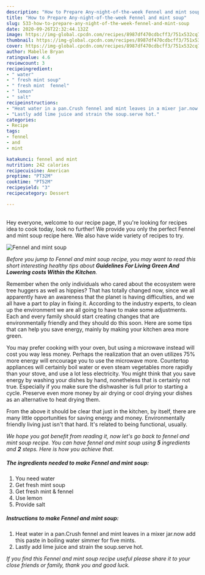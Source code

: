 ```yaml
---
description: "How to Prepare Any-night-of-the-week Fennel and mint soup"
title: "How to Prepare Any-night-of-the-week Fennel and mint soup"
slug: 533-how-to-prepare-any-night-of-the-week-fennel-and-mint-soup
date: 2020-09-26T22:32:44.132Z
image: https://img-global.cpcdn.com/recipes/8987df470cdbcff3/751x532cq70/fennel-and-mint-soup-recipe-main-photo.jpg
thumbnail: https://img-global.cpcdn.com/recipes/8987df470cdbcff3/751x532cq70/fennel-and-mint-soup-recipe-main-photo.jpg
cover: https://img-global.cpcdn.com/recipes/8987df470cdbcff3/751x532cq70/fennel-and-mint-soup-recipe-main-photo.jpg
author: Mabelle Bryan
ratingvalue: 4.6
reviewcount: 3
recipeingredient:
- " water"
- " fresh mint soup"
- " fresh mint  fennel"
- " lemon"
- " salt"
recipeinstructions:
- "Heat water in a pan.Crush fennel and mint leaves in a mixer jar.now add this paste in boiling water simmer for five mints."
- "Lastly add lime juice and strain the soup.serve hot."
categories:
- Recipe
tags:
- fennel
- and
- mint

katakunci: fennel and mint 
nutrition: 242 calories
recipecuisine: American
preptime: "PT32M"
cooktime: "PT52M"
recipeyield: "3"
recipecategory: Dessert

---
```

<br>
Hey everyone, welcome to our recipe page, If you're looking for recipes idea to cook today, look no further! We provide you only the perfect Fennel and mint soup recipe here. We also have wide variety of recipes to try.
<br>


![Fennel and mint soup](https://img-global.cpcdn.com/recipes/8987df470cdbcff3/751x532cq70/fennel-and-mint-soup-recipe-main-photo.jpg)

<i>Before you jump to Fennel and mint soup recipe, you may want to read this short interesting healthy tips about 
<strong>Guidelines For Living Green And Lowering costs Within the Kitchen</strong>.</i>
</br>

Remember when the only individuals who cared about the ecosystem were tree huggers as well as hippies? That has totally changed now, since we all apparently have an awareness that the planet is having difficulties, and we all have a part to play in fixing it. According to the industry experts, to clean up the environment we are all going to have to make some adjustments. Each and every family should start creating changes that are environmentally friendly and they should do this soon. Here are some tips that can help you save energy, mainly by making your kitchen area more green.

You may prefer cooking with your oven, but using a microwave instead will cost you way less money. Perhaps the realization that an oven utilizes 75% more energy will encourage you to use the microwave more. Countertop appliances will certainly boil water or even steam vegetables more rapidly than your stove, and use a lot less electricity. You might think that you save energy by washing your dishes by hand, nonetheless that is certainly not true. Especially if you make sure the dishwasher is full prior to starting a cycle. Preserve even more money by air drying or cool drying your dishes as an alternative to heat drying them.

From the above it should be clear that just in the kitchen, by itself, there are many little opportunities for saving energy and money. Environmentally friendly living just isn't that hard. It's related to being functional, usually.


<i>We hope you got benefit from reading it, now let's go back to fennel and mint soup recipe. You can have fennel and mint soup using <strong>5</strong> ingredients and <strong>2</strong> steps. Here is how you achieve that.
</i>

##### The ingredients needed to make Fennel and mint soup:

1. You need  water
1. Get  fresh mint soup
1. Get  fresh mint &amp; fennel
1. Use  lemon
1. Provide  salt


##### Instructions to make Fennel and mint soup:

1. Heat water in a pan.Crush fennel and mint leaves in a mixer jar.now add this paste in boiling water simmer for five mints.
1. Lastly add lime juice and strain the soup.serve hot.


<i>If you find this Fennel and mint soup recipe useful please share it to your close friends or family, thank you and good luck.</i>
